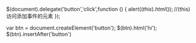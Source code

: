 $(document).delegate('button','click',function () {
    alert($(this).html());   //$(this)访问添加事件的元素
});

var btn = document.createElement('button');
$(btn).html('hi');
$(btn).insertAfter('button')
